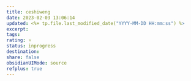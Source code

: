 ```yaml
---
title: ceshiweng
date: 2023-02-03 13:06:14
updated: <%+ tp.file.last_modified_date("YYYY-MM-DD HH:mm:ss") %>
excerpt: 
tags: 
rating: ⭐
status: inprogress
destination: 
share: false
obsidianUIMode: source
refplus: true
---
```


